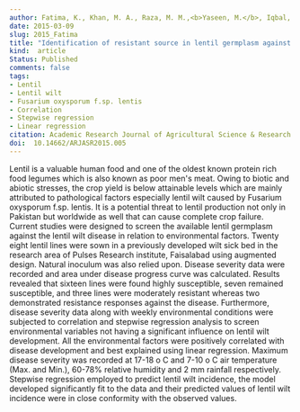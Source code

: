 ```yaml
---
author: Fatima, K., Khan, M. A., Raza, M. M.,<b>Yaseen, M.</b>, Iqbal, M. A., and Shahbaz, M.
date: 2015-03-09
slug: 2015_Fatima
title: "Identification of resistant source in lentil germplasm against Fusarium wilt in relation to environmental factors"
kind:  article
Status: Published
comments: false
tags:
- Lentil
- Lentil wilt
- Fusarium oxysporum f.sp. lentis
- Correlation 
- Stepwise regression 
- Linear regression
citation: Academic Research Journal of Agricultural Science & Research </em>, <b>3</b> (4), 60-70
doi:  10.14662/ARJASR2015.005
---
```

Lentil is a valuable human food and one of the oldest known protein rich food legumes which is also known as poor men's meat. Owing to biotic and abiotic stresses, the crop yield is below attainable levels which are mainly attributed to pathological factors especially lentil wilt caused by Fusarium oxysporum f.sp. lentis. It is a potential threat to lentil production not only in Pakistan but worldwide as well that can cause complete crop failure. Current studies were designed to screen the available lentil germplasm against the lentil wilt disease in relation to environmental factors. Twenty eight lentil lines were sown in a previously developed wilt sick bed in the research area of Pulses Research institute, Faisalabad using augmented design. Natural inoculum was also relied upon. Disease severity data were
recorded and area under disease progress curve was calculated. Results revealed that sixteen lines were found highly susceptible, seven remained susceptible, and three lines were moderately resistant whereas two demonstrated resistance responses against the disease. Furthermore, disease severity data along with weekly environmental conditions were subjected to correlation and stepwise regression analysis to screen environmental variables not having a significant influence on lentil wilt development. All the environmental factors were positively correlated with disease development and best explained using linear regression. Maximum disease severity was recorded at 17-18 o C and 7-10 o C air temperature (Max. and Min.), 60-78% relative humidity and 2 mm rainfall respectively. Stepwise regression employed to predict lentil wilt incidence, the model developed significantly fit to the data and their predicted values of lentil wilt incidence were in close conformity with the observed values.